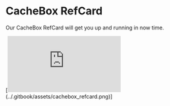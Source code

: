 # CacheBox RefCard

Our CacheBox RefCard will get you up and running in now time.

\[![](https://github.com/ColdBox/cbox-refcards/raw/master/CacheBox/CacheBox-Refcard.pdf)\(../.gitbook/assets/cachebox\_refcard.png\)\]


